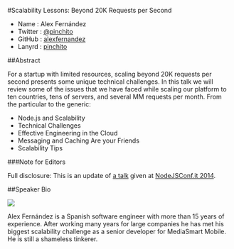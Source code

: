 #Scalability Lessons: Beyond 20K Requests per Second

* Name      : Alex Fernández
* Twitter   : [@pinchito][]
* GitHub    : [alexfernandez][]
* Lanyrd    : [pinchito][]

##Abstract

For a startup with limited resources, scaling beyond 20K requests per second presents some unique technical challenges.
In this talk we will review some of the issues that we have faced while scaling our platform to ten countries,
tens of servers, and several MM requests per month. From the particular to the generic:

* Node.js and Scalability
* Technical Challenges
* Effective Engineering in the Cloud
* Messaging and Caching Are your Friends
* Scalability Tips

###Note for Editors

Full disclosure:
This is an update of [a talk](http://slides.com/alexfernandez/scalability-lessons)
given at [NodeJSConf.it 2014](http://nodejsconf.it/).

##Speaker Bio

![](https://raw.github.com/cascadiajs/2014.cascadiajs.com/master/images/alexfernandez.png)

Alex Fernández is a Spanish software engineer with more than 15 years of experience.
After working many years for large companies he has met his biggest scalability challenge
as a senior developer for MediaSmart Mobile.
He is still a shameless tinkerer.

[@pinchito]:http://twitter.com/pinchito
[alexfernandez]:http://github.com/alexfernandez
[pinchito]:http://lanyrd.com/profile/pinchito/

